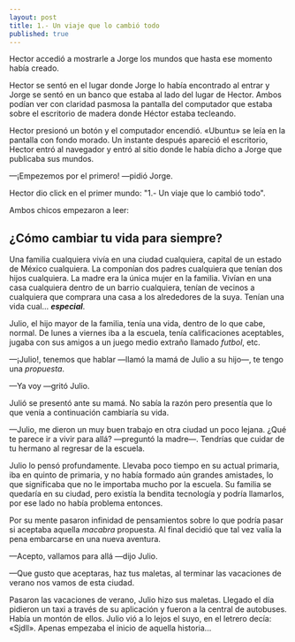 ```yaml
---
layout: post
title: 1.- Un viaje que lo cambió todo
published: true
---
```

Hector accedió a mostrarle a Jorge los mundos que hasta ese momento había creado.

Hector se sentó en el lugar donde Jorge lo había encontrado al entrar y Jorge se sentó en un banco que estaba al lado del lugar de Hector. Ambos podían ver con claridad pasmosa la pantalla del computador que estaba sobre el escritorio de madera donde Héctor estaba tecleando.

Hector presionó un botón y el computador encendió. «Ubuntu» se leía en la pantalla con fondo morado. Un instante después apareció el escritorio, Hector entró al navegador y entró al sitio donde le había dicho a Jorge que publicaba sus mundos.

—¡Empezemos por el primero! —pidió Jorge.

Hector dio click en el primer mundo: "1.- Un viaje que lo cambió todo".

Ambos chicos empezaron a leer:

## ¿Cómo cambiar tu vida para siempre?

Una familia cualquiera vivía en una ciudad cualquiera, capital de un estado de México cualquiera. La componían dos padres cualquiera que tenían dos hijos cualquiera. La madre era la única mujer en la familia. Vivían en una casa cualquiera dentro de un barrio cualquiera, tenían de vecinos a cualquiera que comprara una casa a los alrededores de la suya. Tenían una vida cual... **_especial_**.

Julio, el hijo mayor de la familia, tenía una vida, dentro de lo que cabe, normal. De lunes a viernes iba a la escuela, tenía calificaciones aceptables, jugaba con sus amigos a un juego medio extraño llamado _futbol_, etc.

—¡Julio!, tenemos que hablar —llamó la mamá de Julio a su hijo—, te tengo una _propuesta_.

—Ya voy —gritó Julio.

Julió se presentó ante su mamá. No sabía la razón pero presentía que lo que venía a continuación cambiaría su vida.

—Julio, me dieron un muy buen trabajo en otra ciudad un poco lejana. ¿Qué te parece ir a vivir para allá? —preguntó la madre—. Tendrías que cuidar de tu hermano al regresar de la escuela.

Julio lo pensó profundamente. Llevaba poco tiempo en su actual primaria, iba en quinto de primaria, y no había formado aún grandes amistades, lo que significaba que no le importaba mucho por la escuela. Su familia se quedaría en su ciudad, pero existía la bendita tecnología y podría llamarlos, por ese lado no había problema entonces. 

Por su mente pasaron infinidad de pensamientos sobre lo que podría pasar si aceptaba aquella _macabra_ propuesta. Al final decidió que tal vez valía la pena embarcarse en una nueva aventura.

—Acepto, vallamos para allá —dijo Julio.

—Que gusto que aceptaras, haz tus maletas, al terminar las vacaciones de verano nos vamos de esta ciudad.

Pasaron las vacaciones de verano, Julio hizo sus maletas. Llegado el día pidieron un taxi a través de su aplicación y fueron a la central de autobuses. Había un montón de ellos. Julio vió a lo lejos el suyo, en el letrero decía: «Sjdll». Apenas empezaba el inicio de aquella historia...
